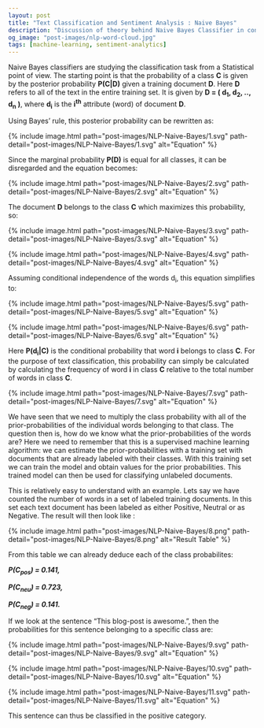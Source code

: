 ```yaml
---
layout: post
title: "Text Classification and Sentiment Analysis : Naive Bayes"
description: "Discussion of theory behind Naive Bayes Classifier in context of Seniment Analysis"
og_image: "post-images/nlp-word-cloud.jpg"
tags: [machine-learning, sentiment-analytics]
---
```


Naive Bayes classifiers are studying the classification task from a Statistical point of view. The starting point is that the probability of a class  **C** is given by the posterior probability **P(C&#124;D)** given a training document **D**. Here **D** refers to all of the text in the entire training set. It is given by **D = ( d<sub>1</sub>, d<sub>2</sub>, .., d<sub>n</sub> )**, where  **d<sub>i</sub>** is the **i<sup>th</sup>** attribute (word) of document **D**.

Using Bayes’ rule, this posterior probability can be rewritten as:


{% include image.html path="post-images/NLP-Naive-Bayes/1.svg" path-detail="post-images/NLP-Naive-Bayes/1.svg" alt="Equation" %}

Since the marginal probability **P(D)** is equal for all classes, it can be disregarded and the equation becomes:

{% include image.html path="post-images/NLP-Naive-Bayes/2.svg" path-detail="post-images/NLP-Naive-Bayes/2.svg" alt="Equation" %}

The document **D** belongs to the class **C** which maximizes this probability, so:

{% include image.html path="post-images/NLP-Naive-Bayes/3.svg" path-detail="post-images/NLP-Naive-Bayes/3.svg" alt="Equation" %}

{% include image.html path="post-images/NLP-Naive-Bayes/4.svg" path-detail="post-images/NLP-Naive-Bayes/4.svg" alt="Equation" %}

Assuming conditional independence of the words d<sub>i</sub>, this equation simplifies to:


{% include image.html path="post-images/NLP-Naive-Bayes/5.svg" path-detail="post-images/NLP-Naive-Bayes/5.svg" alt="Equation" %}

{% include image.html path="post-images/NLP-Naive-Bayes/6.svg" path-detail="post-images/NLP-Naive-Bayes/6.svg" alt="Equation" %}


Here **P(d<sub>i</sub>&#124;C)** is the conditional probability that word **i** belongs to class **C**. For the purpose of text classification, this probability can simply be calculated by calculating the frequency of word **i** in class **C** relative to the total number of words in class **C**.


{% include image.html path="post-images/NLP-Naive-Bayes/7.svg" path-detail="post-images/NLP-Naive-Bayes/7.svg" alt="Equation" %}

 

We have seen that we need to multiply the class probability with all of the prior-probabilities of the individual words belonging to that class. The question then is, how do we know what the prior-probabilities of the words are?  Here we need to remember that this is a supervised machine learning algorithm: we can estimate the prior-probabilities with a training set with documents that are already labeled with their classes. With this training set we can train the model and obtain values for the prior probabilities. This trained model can then be used for classifying unlabeled documents.

This is relatively easy to understand with an example. Lets say we have counted the number of words in a set of labeled training documents. In this set each text document has been labeled as either Positive, Neutral or as Negative. The result will then look like :


{% include image.html path="post-images/NLP-Naive-Bayes/8.png" path-detail="post-images/NLP-Naive-Bayes/8.png" alt="Result Table" %}

From this table we can already deduce each of the class probabilites:

***P(C<sub>pos</sub>) = 0.141,***

***P(C<sub>neu</sub>) = 0.723,***

***P(C<sub>neg</sub>) = 0.141.***
 

If we look at the sentence  “This blog-post is awesome.”, then the probabilities for this sentence belonging to a specific class are:

{% include image.html path="post-images/NLP-Naive-Bayes/9.svg" path-detail="post-images/NLP-Naive-Bayes/9.svg" alt="Equation" %}

{% include image.html path="post-images/NLP-Naive-Bayes/10.svg" path-detail="post-images/NLP-Naive-Bayes/10.svg" alt="Equation" %}

{% include image.html path="post-images/NLP-Naive-Bayes/11.svg" path-detail="post-images/NLP-Naive-Bayes/11.svg" alt="Equation" %}

This sentence can thus be classified in the positive category.
